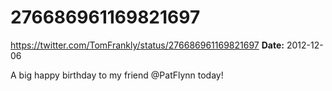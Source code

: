 # 276686961169821697
https://twitter.com/TomFrankly/status/276686961169821697
**Date:** 2012-12-06

A big happy birthday to my friend @PatFlynn today!
